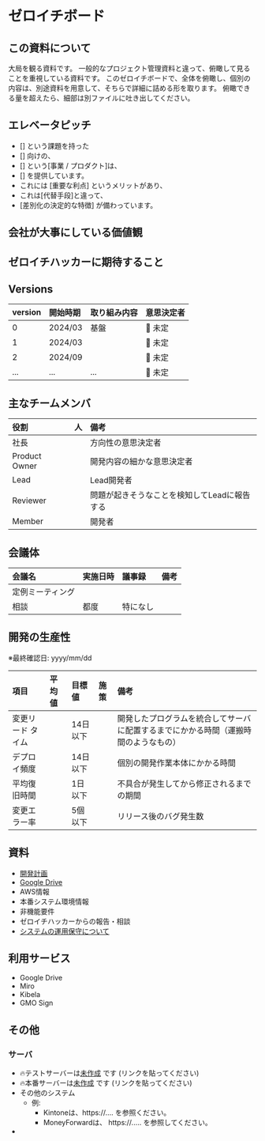 # ゼロイチボード
## この資料について
大局を観る資料です。
一般的なプロジェクト管理資料と違って、俯瞰して見ることを重視している資料です。
このゼロイチボードで、全体を俯瞰し、個別の内容は、別途資料を用意して、そちらで詳細に詰める形を取ります。
俯瞰できる量を超えたら、細部は別ファイルに吐き出してください。

## エレベータピッチ
- [] という課題を持った
- [] 向けの、
- [] という[事業 / プロダクト]は、
- [] を提供しています。
- これには [重要な利点] というメリットがあり、
- これは[代替手段]と違って、
- [差別化の決定的な特徴] が備わっています。

## 会社が大事にしている価値観

## ゼロイチハッカーに期待すること

## Versions
| version | 開始時期 | 取り組み内容 | 意思決定者 |
|:---|:---|:---|:---|
| 0 | 2024/03|  基盤 | 📌 未定 |
| 1 | 2024/03|   | 📌 未定 |
| 2 | 2024/09 |  | 📌 未定 |
| ... | ... | ... | 📌 未定 |

## 主なチームメンバ
| 役割 | 人 | 備考 |
| :--- |:---| :---|
| 社長 |  | 方向性の意思決定者 |
| Product Owner |  | 開発内容の細かな意思決定者 |
| Lead |  | Lead開発者 |
| Reviewer |  | 問題が起きそうなことを検知してLeadに報告する |
| Member |  | 開発者 |

## 会議体
| 会議名 | 実施日時 | 議事録 | 備考 |
|:---|:---|:---|:--|
| 定例ミーティング |  | |  |
| 相談 | 都度 | 特になし |  |

## 開発の生産性
※最終確認日: yyyy/mm/dd

| 項目 | 平均値 |  目標値  |施策 | 備考 |
|:---|:--|:---|:---|:---|
| 変更リード タイム |  |  14日以下 |  | 開発したプログラムを統合してサーバに配置するまでにかかる時間（運搬時間のようなもの） |
| デプロイ頻度     |  |  14日以下 |  | 個別の開発作業本体にかかる時間 |
| 平均復旧時間     |  |  1日以下  |  | 不具合が発生してから修正されるまでの期間 |
| 変更エラー率     |  |  5個以下  |  | リリース後のバグ発生数 |

## 資料
- [開発計画](#)
- [Google Drive](#)
- AWS情報
- 本番システム環境情報
- 非機能要件
- ゼロイチハッカーからの報告・相談
- [システムの運用保守について](#)

## 利用サービス
- Google Drive
- Miro
- Kibela
- GMO Sign

## その他
### サーバ
- 🔥テストサーバーは[未作成](#) です (リンクを貼ってください)
- 🔥本番サーバーは[未作成](#) です (リンクを貼ってください)
- その他のシステム
  - 例:
    - Kintoneは、https://.... を参照ください。
    - MoneyForwardは、 https://..... を参照してください。
-
